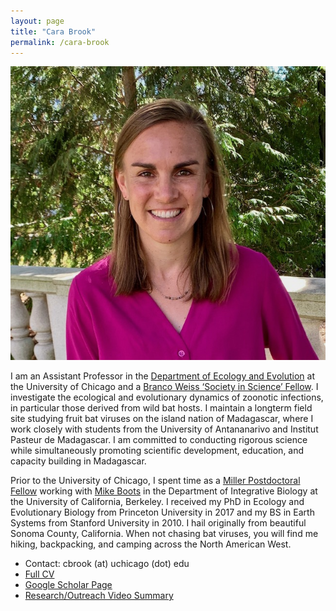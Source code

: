 ```yaml
---
layout: page
title: "Cara Brook"
permalink: /cara-brook
---
```

<img src="/assets/team/carabrook-headshot-2020.jpeg" alt="headshot" class="img-thumbnail float-end col-md-5" />

I am an Assistant Professor in the [Department of Ecology and Evolution](https://ecologyandevolution.uchicago.edu/) at the University of Chicago and a [Branco Weiss ‘Society in Science’ Fellow](https://brancoweissfellowship.org/). I investigate the ecological and evolutionary dynamics of zoonotic infections, in particular those derived from wild bat hosts. I maintain a longterm field site studying fruit bat viruses on  the island nation of Madagascar, where I work closely with students from the University of Antananarivo and Institut Pasteur de Madagascar. I am committed to conducting rigorous science while simultaneously promoting scientific development, education, and capacity building in Madagascar.

Prior to the University of Chicago, I spent time as a [Miller Postdoctoral Fellow](http://miller.berkeley.edu/) working with [Mike Boots](https://bootslab.org/) in the Department of Integrative Biology at the University of California, Berkeley. I received my PhD in Ecology and Evolutionary Biology from Princeton University in 2017 and my BS in Earth Systems from Stanford University in 2010. I hail originally from beautiful Sonoma County, California. When not chasing bat viruses, you will find me hiking, backpacking, and camping across the North American West. 

* Contact: cbrook (at) uchicago (dot) edu
* <a href="/assets/CV_CaraBrook_Full_September2022.pdf">Full CV</a>
* <a href="https://scholar.google.com/citations?user=jDzdfmMAAAAJ&hl=en&oi=ao">Google Scholar Page</a>
* <a href="https://www.youtube.com/watch?v=8AMpIQ9gTbE">Research/Outreach Video Summary</a>

<div style="clear:both;">&nbsp;</div>
